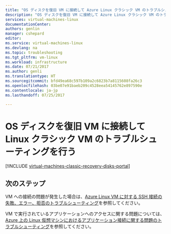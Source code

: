 ```yaml
---
title: "OS ディスクを復旧 VM に接続して Azure Linux クラシック VM のトラブルシューティングを行う | Microsoft Docs"
description: "OS ディスクを復旧 VM に接続して Azure Linux クラシック VM のトラブルシューティングを行う方法を説明します"
services: virtual-machines-linux
documentationCenter: 
authors: genlin
manager: cshepard
editor: 
ms.service: virtual-machines-linux
ms.devlang: na
ms.topic: troubleshooting
ms.tgt_pltfrm: vm-linux
ms.workload: infrastructure
ms.date: 07/21/2017
ms.author: genli
ms.translationtype: HT
ms.sourcegitcommit: bfd49ea68c597b109a2c6823b7a8115608fa26c3
ms.openlocfilehash: 03be07e91baeb209c4528eea54145762e897590e
ms.contentlocale: ja-jp
ms.lasthandoff: 07/25/2017

---
```


# <a name="troubleshoot-a-linux-classic-vm-by-attaching-the-os-disk-to-a-recovery-vm"></a>OS ディスクを復旧 VM に接続して Linux クラシック VM のトラブルシューティングを行う

[!INCLUDE [virtual-machines-classic-recovery-disks-portal](../../../../includes/virtual-machines-classic-recovery-disks-portal.md)]

## <a name="next-steps"></a>次のステップ
VM への接続の問題が発生した場合は、[Azure Linux VM に対する SSH 接続の失敗、エラー、拒否のトラブルシューティング](../troubleshoot-ssh-connection.md)を参照してください。 

VM で実行されているアプリケーションへのアクセスに関する問題については、[Azure 上の Linux 仮想マシンにおけるアプリケーション接続に関する問題のトラブルシューティング](../troubleshoot-app-connection.md)を参照してください。

